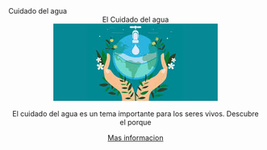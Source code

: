 <!DOCTYPE html>

<html>
<head>
  <meta http-equiv="CONTENT-TYPE" content="text/html; charset=UTF-8">
  Cuidado del agua
  <link rel="stylesheet" href="cuidadoA.css">
</head>
<body>
  <div>
  <center>
   El Cuidado del agua
  </center>
  </div>
  <center><div class="dos">
      <img src="cuidadoA.jpeg" class="tres"></p>
    El cuidado del agua es un tema importante para los seres vivos. Descubre el porque</p>
    <a href="cuidadoA1.html">Mas informacion</a>
  </div>
